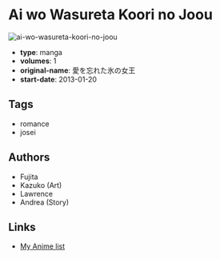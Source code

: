 # Ai wo Wasureta Koori no Joou

![ai-wo-wasureta-koori-no-joou](https://cdn.myanimelist.net/images/manga/2/127103.jpg)

-   **type**: manga
-   **volumes**: 1
-   **original-name**: 愛を忘れた氷の女王
-   **start-date**: 2013-01-20

## Tags

-   romance
-   josei

## Authors

-   Fujita
-   Kazuko (Art)
-   Lawrence
-   Andrea (Story)

## Links

-   [My Anime list](https://myanimelist.net/manga/73225/Ai_wo_Wasureta_Koori_no_Joou)
